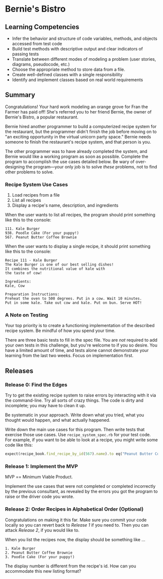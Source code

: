 # Bernie's Bistro

## Learning Competencies

* Infer the behavior and structure of code variables, methods, and objects accessed from test code
* Build test methods with descriptive output and clear indicators of passing tests
* Translate between different modes of modeling a problem (user stories, diagrams, pseudocode, etc.)
* Choose the appropriate method to store data from a file.
* Create well-defined classes with a single responsibility
* Identify and implement classes based on real world requirements

## Summary

Congratulations! Your hard work modeling an orange grove for Fran the Farmer has paid off! She's referred you to her friend Bernie, the owner of Bernie's Bistro, a popular restaurant.

Bernie hired another programmer to build a computerized recipe system for the restaurant, but the programmer didn't finish the job before moving on to "an exciting opportunity in the virtual unicorn party space." Bernie needs someone to finish the restaurant's recipe system, and that person is you.

The other programmer was to have already completed the system, and Bernie would like a working program as soon as possible.  Complete the program to accomplish the use cases detailed below. Be wary of over-designing the program—your only job is to solve *these* problems, not to find other problems to solve.


### Recipe System Use Cases

1. Load recipes from a file
2. List all recipes
3. Display a recipe's name, description, and ingredients

When the user wants to list all recipes, the program should print something like this to the console:

```
111. Kale Burger
938. Poodle Cake (For your puppy!)
567. Peanut Butter Coffee Brownie
```

When the user wants to display a single recipe, it should print something like this to the console:

```
Recipe 111 - Kale Burger 
The Kale Burger is one of our best selling dishes!
It combines the nutritional value of kale with
the taste of cow!

Ingredients:
Kale, Cow

Preparation Instructions:
Preheat the oven to 500 degrees. Put in a cow. Wait 10 minutes.
Put in some kale. Take out cow and kale. Put on bun. Serve HOT!
```


### A Note on Testing

Your top priority is to create a functioning implementation of the described recipe system. Be mindful of how you spend your time.

There are three basic tests to fill in the spec file.  You are _not_ required to add your own tests in this challenge, but you're welcome to if you so desire. You have a limited amount of time, and tests alone cannot demonstrate your learning from the last two weeks. Focus on implementation first.


## Releases
### Release 0: Find the Edges

Try to get the existing recipe system to raise errors by interacting with it via the command-line. Try all sorts of crazy things. The code is dirty and incomplete; you may have to clean it up.

Be systematic in your approach. Write down what you tried, what you thought would happen, and what actually happened.

Write down the main use cases for this program.  Then write tests that exercise those use cases. Use `recipe_system_spec.rb` for your test code.  For example, if you want to be able to look at a recipe, you might write some code like this:

```ruby
expect(recipe_book.find_recipe_by_id(567).name).to eq("Peanut Butter Coffee Brownie")
```


### Release 1: Implement the MVP
MVP == Minimum Viable Product.

Implement the use cases that were not completed or completed incorrectly by the previous consultant, as revealed by the errors you got the program to raise or the driver code you wrote.


### Release 2: Order Recipes in Alphabetical Order (Optional)
Congratulations on making it this far. Make sure you commit your code locally so you can revert back to *Release 1* if you need to. Then you can attack *Release 2*, if you would like to.

When you list the recipes now, the display should be something like ...

```
1. Kale Burger
2. Peanut Butter Coffee Brownie
3. Poodle Cake (For your puppy!)
```

The display number is different from the recipe's id.  How can you accommodate this new listing format?
